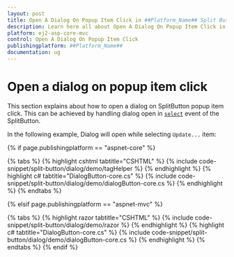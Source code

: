 ```yaml
---
layout: post
title: Open A Dialog On Popup Item Click in ##Platform_Name## Split Button Component
description: Learn here all about Open A Dialog On Popup Item Click in Syncfusion ##Platform_Name## Split Button component and more.
platform: ej2-asp-core-mvc
control: Open A Dialog On Popup Item Click
publishingplatform: ##Platform_Name##
documentation: ug
---
```



# Open a dialog on popup item click

This section explains about how to open a dialog on SplitButton popup item click. This can be achieved by
handling dialog open in [`select`](https://help.syncfusion.com/cr/aspnetcore-js2/Syncfusion.EJ2.SplitButtons.SplitButton.html#Syncfusion_EJ2_SplitButtons_SplitButton_Select) event of the SplitButton.

In the following example, Dialog will open while selecting `Update...` item:

{% if page.publishingplatform == "aspnet-core" %}

{% tabs %}
{% highlight cshtml tabtitle="CSHTML" %}
{% include code-snippet/split-button/dialog/demo/tagHelper %}
{% endhighlight %}
{% highlight c# tabtitle="DialogButton-core.cs" %}
{% include code-snippet/split-button/dialog/demo/dialogButton-core.cs %}
{% endhighlight %}
{% endtabs %}

{% elsif page.publishingplatform == "aspnet-mvc" %}

{% tabs %}
{% highlight razor tabtitle="CSHTML" %}
{% include code-snippet/split-button/dialog/demo/razor %}
{% endhighlight %}
{% highlight c# tabtitle="DialogButton-core.cs" %}
{% include code-snippet/split-button/dialog/demo/dialogButton-core.cs %}
{% endhighlight %}
{% endtabs %}
{% endif %}

